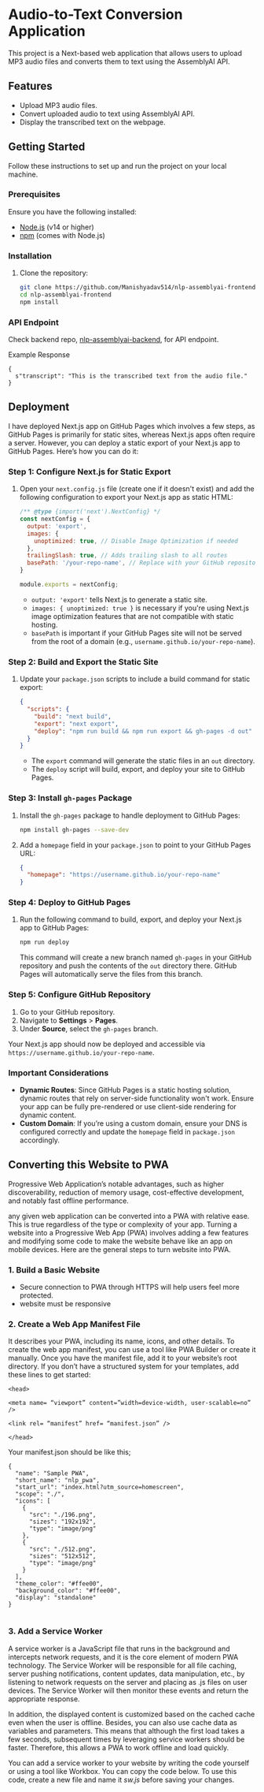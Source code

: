 # Audio-to-Text Conversion Application

This project is a Next-based web application that allows users to upload MP3 audio files and converts them to text using the AssemblyAI API.

## Features

- Upload MP3 audio files.
- Convert uploaded audio to text using AssemblyAI API.
- Display the transcribed text on the webpage.

## Getting Started

Follow these instructions to set up and run the project on your local machine.

### Prerequisites

Ensure you have the following installed:

- [Node.js](https://nodejs.org/) (v14 or higher)
- [npm](https://www.npmjs.com/) (comes with Node.js)

### Installation

1. Clone the repository:

   ```bash
   git clone https://github.com/Manishyadav514/nlp-assemblyai-frontend.git
   cd nlp-assemblyai-frontend
   npm install
   ```

### API Endpoint

Check backend repo, [nlp-assemblyai-backend](https://nodejs.org/), for API endpoint.

Example Response

```
{
  s"transcript": "This is the transcribed text from the audio file."
}
```

## **Deployment**

I have deployed Next.js app on GitHub Pages which involves a few steps, as GitHub Pages is primarily for static sites, whereas Next.js apps often require a server. However, you can deploy a static export of your Next.js app to GitHub Pages. Here’s how you can do it:

### Step 1: Configure Next.js for Static Export

1. Open your `next.config.js` file (create one if it doesn't exist) and add the following configuration to export your Next.js app as static HTML:

   ```javascript
   /** @type {import('next').NextConfig} */
   const nextConfig = {
     output: 'export',
     images: {
       unoptimized: true, // Disable Image Optimization if needed
     },
     trailingSlash: true, // Adds trailing slash to all routes
     basePath: '/your-repo-name', // Replace with your GitHub repository name
   }

   module.exports = nextConfig;
   ```

   - `output: 'export'` tells Next.js to generate a static site.
   - `images: { unoptimized: true }` is necessary if you're using Next.js image optimization features that are not compatible with static hosting.
   - `basePath` is important if your GitHub Pages site will not be served from the root of a domain (e.g., `username.github.io/your-repo-name`).

### Step 2: Build and Export the Static Site

1. Update your `package.json` scripts to include a build command for static export:

   ```json
   {
     "scripts": {
       "build": "next build",
       "export": "next export",
       "deploy": "npm run build && npm run export && gh-pages -d out"
     }
   }
   ```

   - The `export` command will generate the static files in an `out` directory.
   - The `deploy` script will build, export, and deploy your site to GitHub Pages.

### Step 3: Install `gh-pages` Package

1. Install the `gh-pages` package to handle deployment to GitHub Pages:

   ```bash
   npm install gh-pages --save-dev
   ```
2. Add a `homepage` field in your `package.json` to point to your GitHub Pages URL:

   ```json
   {
     "homepage": "https://username.github.io/your-repo-name"
   }
   ```

### Step 4: Deploy to GitHub Pages

1. Run the following command to build, export, and deploy your Next.js app to GitHub Pages:

   ```bash
   npm run deploy
   ```

   This command will create a new branch named `gh-pages` in your GitHub repository and push the contents of the `out` directory there. GitHub Pages will automatically serve the files from this branch.

### Step 5: Configure GitHub Repository

1. Go to your GitHub repository.
2. Navigate to **Settings** > **Pages**.
3. Under **Source**, select the `gh-pages` branch.

Your Next.js app should now be deployed and accessible via `https://username.github.io/your-repo-name`.

### Important Considerations

- **Dynamic Routes**: Since GitHub Pages is a static hosting solution, dynamic routes that rely on server-side functionality won't work. Ensure your app can be fully pre-rendered or use client-side rendering for dynamic content.
- **Custom Domain**: If you’re using a custom domain, ensure your DNS is configured correctly and update the `homepage` field in `package.json` accordingly.


## **Converting this Website to PWA**

Progressive Web Application’s notable advantages, such as higher discoverability, reduction of memory usage, cost-effective development, and notably fast offline performance.

any given web application can be converted into a PWA with relative ease. This is true regardless of the type or complexity of your app. Turning a website into a Progressive Web App (PWA) involves adding a few features and modifying some code to make the website behave like an app on mobile devices. Here are the general steps to turn website into PWA.

### **1. Build a Basic Website**

* Secure connection to PWA through HTTPS will help users feel more protected.
* website must be responsive

### **2. Create a Web App Manifest File**

It describes your PWA, including its name, icons, and other details. To create the web app manifest, you can use a tool like PWA Builder or create it manually. Once you have the manifest file, add it to your website’s root directory. If you don’t have a structured system for your templates, add these lines to get started:

```
<head>

<meta name= “viewport” content=”width=device-width, user-scalable=no” />

<link rel= “manifest” href= “manifest.json” />

</head>

```

Your manifest.json should be like this;

```
{
  "name": "Sample PWA",
  "short_name": "nlp_pwa",
  "start_url": "index.html?utm_source=homescreen",
  "scope": "./",
  "icons": [
    {
      "src": "./196.png",
      "sizes": "192x192",
      "type": "image/png"
    },
    {
      "src": "./512.png",
      "sizes": "512x512",
      "type": "image/png"
    }
  ],
  "theme_color": "#ffee00",
  "background_color": "#ffee00",
  "display": "standalone"
}


```

### **3. Add a Service Worker**

A service worker is a JavaScript file that runs in the background and intercepts network requests, and it is the core element of modern PWA technology. The Service Worker will be responsible for all file caching, server pushing notifications, content updates, data manipulation, etc., by listening to network requests on the server and placing as .js files on user devices. The Service Worker will then monitor these events and return the appropriate response.

In addition, the displayed content is customized based on the cached cache even when the user is offline. Besides, you can also use cache data as variables and parameters. This means that although the first load takes a few seconds, subsequent times by leveraging service workers should be faster. Therefore, this allows a PWA to work offline and load quickly.

You can add a service worker to your website by writing the code yourself or using a tool like Workbox. You can copy the code below. To use this code, create a new file and name it *sw.js* before saving your changes.
